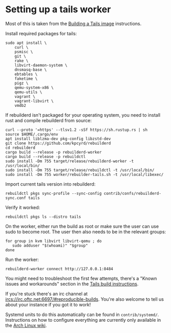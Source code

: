 # Setting up a tails worker

Most of this is taken from the [Building a Tails
image](https://tails.boum.org/contribute/build/) instructions.

Install required packages for tails:

    sudo apt install \
        curl \
        psmisc \
        git \
        rake \
        libvirt-daemon-system \
        dnsmasq-base \
        ebtables \
        faketime \
        pigz \
        qemu-system-x86 \
        qemu-utils \
        vagrant \
        vagrant-libvirt \
        vmdb2

If rebuilderd isn't packaged for your operating system, you need to install
rust and compile rebuilderd from source:

    curl --proto '=https' --tlsv1.2 -sSf https://sh.rustup.rs | sh
    source $HOME/.cargo/env
    apt install liblzma-dev pkg-config libzstd-dev
    git clone https://github.com/kpcyrd/rebuilderd
    cd rebuilderd
    cargo build --release -p rebuilderd-worker
    cargo build --release -p rebuildctl
    sudo install -Dm 755 target/release/rebuilderd-worker -t /usr/local/bin/
    sudo install -Dm 755 target/release/rebuildctl -t /usr/local/bin/
    sudo install -Dm 755 worker/rebuilder-tails.sh -t /usr/local/libexec/

Import current tails version into rebuilderd:

    rebuildctl pkgs sync-profile --sync-config contrib/confs/rebuilderd-sync.conf tails

Verify it worked:

    rebuildctl pkgs ls --distro tails

On the worker, either run the build as root or make sure the user can use sudo
to become root. The user then also needs to be in the relevant groups:

    for group in kvm libvirt libvirt-qemu ; do
       sudo adduser "$(whoami)" "$group"
    done

Run the worker:

    rebuilderd-worker connect http://127.0.0.1:8484

You might need to troubleshoot the first few attempts, there's a "Known issues
and workarounds" section in the [Tails build
instructions](https://tails.boum.org/contribute/build/).

If you're stuck there's an irc channel at
<ircs://irc.oftc.net:6697/#reproducible-builds>. You're also welcome to tell us
about your instance if you got it to work!

Systemd units to do this automatically can be found in `contrib/systemd/`.
Instructions on how to configure everything are currently only available in the
[Arch Linux wiki](https://wiki.archlinux.org/title/Rebuilderd).
